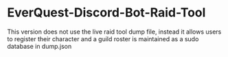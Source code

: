 # EverQuest-Discord-Bot-Raid-Tool
This version does not use the live raid tool dump file, instead it allows users to register their character and a guild roster is maintained as a sudo database in dump.json
